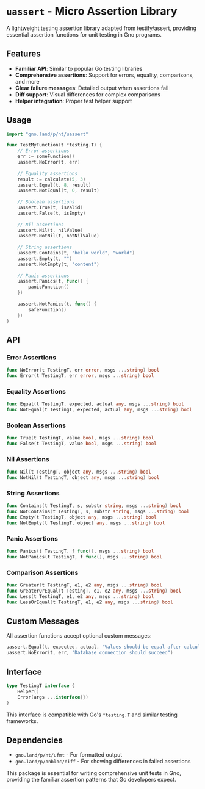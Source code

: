 # `uassert` - Micro Assertion Library

A lightweight testing assertion library adapted from testify/assert, providing essential assertion functions for unit testing in Gno programs.

## Features

- **Familiar API**: Similar to popular Go testing libraries
- **Comprehensive assertions**: Support for errors, equality, comparisons, and more
- **Clear failure messages**: Detailed output when assertions fail
- **Diff support**: Visual differences for complex comparisons
- **Helper integration**: Proper test helper support

## Usage

```go
import "gno.land/p/nt/uassert"

func TestMyFunction(t *testing.T) {
    // Error assertions
    err := someFunction()
    uassert.NoError(t, err)
    
    // Equality assertions
    result := calculate(5, 3)
    uassert.Equal(t, 8, result)
    uassert.NotEqual(t, 0, result)
    
    // Boolean assertions
    uassert.True(t, isValid)
    uassert.False(t, isEmpty)
    
    // Nil assertions
    uassert.Nil(t, nilValue)
    uassert.NotNil(t, notNilValue)
    
    // String assertions
    uassert.Contains(t, "hello world", "world")
    uassert.Empty(t, "")
    uassert.NotEmpty(t, "content")
    
    // Panic assertions
    uassert.Panics(t, func() {
        panicFunction()
    })
    
    uassert.NotPanics(t, func() {
        safeFunction()
    })
}
```

## API

### Error Assertions
```go
func NoError(t TestingT, err error, msgs ...string) bool
func Error(t TestingT, err error, msgs ...string) bool
```

### Equality Assertions
```go
func Equal(t TestingT, expected, actual any, msgs ...string) bool
func NotEqual(t TestingT, expected, actual any, msgs ...string) bool
```

### Boolean Assertions
```go
func True(t TestingT, value bool, msgs ...string) bool
func False(t TestingT, value bool, msgs ...string) bool
```

### Nil Assertions
```go
func Nil(t TestingT, object any, msgs ...string) bool
func NotNil(t TestingT, object any, msgs ...string) bool
```

### String Assertions
```go
func Contains(t TestingT, s, substr string, msgs ...string) bool
func NotContains(t TestingT, s, substr string, msgs ...string) bool
func Empty(t TestingT, object any, msgs ...string) bool
func NotEmpty(t TestingT, object any, msgs ...string) bool
```

### Panic Assertions
```go
func Panics(t TestingT, f func(), msgs ...string) bool
func NotPanics(t TestingT, f func(), msgs ...string) bool
```

### Comparison Assertions
```go
func Greater(t TestingT, e1, e2 any, msgs ...string) bool
func GreaterOrEqual(t TestingT, e1, e2 any, msgs ...string) bool
func Less(t TestingT, e1, e2 any, msgs ...string) bool
func LessOrEqual(t TestingT, e1, e2 any, msgs ...string) bool
```

## Custom Messages

All assertion functions accept optional custom messages:

```go
uassert.Equal(t, expected, actual, "Values should be equal after calculation")
uassert.NoError(t, err, "Database connection should succeed")
```

## Interface

```go
type TestingT interface {
    Helper()
    Error(args ...interface{})
}
```

This interface is compatible with Go's `*testing.T` and similar testing frameworks.

## Dependencies

- `gno.land/p/nt/ufmt` - For formatted output
- `gno.land/p/onbloc/diff` - For showing differences in failed assertions

This package is essential for writing comprehensive unit tests in Gno, providing the familiar assertion patterns that Go developers expect.
